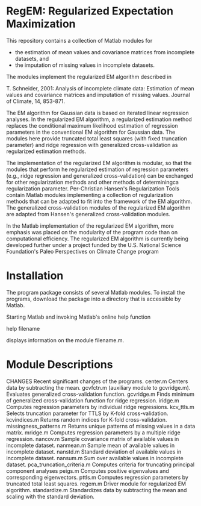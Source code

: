 # RegEM: Regularized Expectation Maximization

This repository contains a collection of Matlab modules for 

- the estimation of mean values and covariance matrices from incomplete datasets, and
- the imputation of missing values in incomplete datasets.

The modules implement the regularized EM algorithm described in

T. Schneider, 2001: Analysis of incomplete climate data: Estimation of mean values and covariance matrices and imputation of missing values. Journal of Climate, 14, 853-871.

The EM algorithm for Gaussian data is based on iterated linear regression analyses. In the regularized EM algorithm, a regularized estimation method replaces the conditional maximum likelihood estimation of regression parameters in the conventional EM algorithm for Gaussian data. The modules here provide truncated total least squares (with fixed truncation parameter) and ridge regression with generalized cross-validation as regularized estimation methods.

The implementation of the regularized EM algorithm is modular, so that the modules that perform he regularized estimation of regression parameters (e.g., ridge regression and generalized cross-validation) can be exchanged for other regularization methods and other methods of determiningca regularization parameter. Per-Christian Hansen's Regularization Tools contain Matlab modules implementing a collection of regularization methods that can be adapted to fit into the framework of the EM algorithm. The generalized cross-validation modules of the regularized EM algorithm are adapted from Hansen's generalized cross-validation modules.

In the Matlab implementation of the regularized EM algorithm, more emphasis was placed on the modularity of the program code than on computational efficiency. The regularized EM algorithm is currently being developed further under a project funded by the U.S. National Science Foundation's Paleo Perspectives on Climate Change program


# Installation

The program package consists of several Matlab modules. To install the programs, download the package into a directory that is accessible by Matlab. 

Starting Matlab and invoking Matlab's online help function

help filename

displays information on the module filename.m.

# Module Descriptions

CHANGES                     Recent significant changes of the programs.
center.m                    Centers data by subtracting the mean.
gcvfctn.m                   (auxiliary module to gcvridge.m). Evaluates generalized cross-validation function.
gcvridge.m                  Finds minimum of generalized cross-validation function for ridge regression.
iridge.m                    Computes regression parameters by individual ridge regressions.
kcv_ttls.m                  Selects truncation parameter for TTLS by K-fold cross-validation.
kcvindices.m                Returns random indices for K-fold cross-validation.
missingness_patterns.m      Returns unique patterns of missing values in a data matrix.
mridge.m                    Computes regression parameters by a multiple ridge regression.
nancov.m                    Sample covariance matrix of available values in incomplete dataset.
nanmean.m                   Sample mean of available values in incomplete dataset.
nanstd.m                    Standard deviation of available values in incomplete dataset.
nansum.m                    Sum over available values in incomplete dataset.
pca_truncation_criteria.m   Computes criteria for truncating principal component analyses
peigs.m                     Computes positive eigenvalues and corresponding eigenvectors.
pttls.m                     Computes regression parameters by truncated total least squares.
regem.m                     Driver module for regularized EM algorithm.
standardize.m               Standardizes data by subtracting the mean and scaling with the standard deviation.
